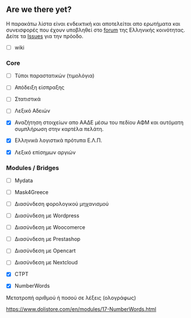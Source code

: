## Are we there yet?

Η παρακάτω λίστα είναι ενδεικτική και αποτελείται απο ερωτήματα και συνεισφορές που έχουν υποβληθεί στο [forum](https://www.dolibarr.gr/foroum/index.html) της Ελληνικής κοινότητας. Δείτε τα [Issues](https://github.com/DoliGreece/DoliGreeceDevs/issues) για την πρόοδο. 
- [ ] wiki


### Core

- [ ] Τύποι παραστατικών (τιμολόγια)


- [ ] Απόδειξη είσπραξης


- [ ] Στατιστικά

      
- [ ] Λεξικό Αδειών

- [x] Αναζήτηση στοιχείων απο ΑΑΔΕ μέσω του πεδίου ΑΦΜ και αυτόματη συμπλήρωση στην καρτέλα πελάτη.

- [x] Ελληνικά λογιστικά πρότυπα Ε.Λ.Π.

- [x] Λεξικό επίσημων αργιών

### Modules / Bridges

- [ ] Mydata


- [ ] Mask4Greece



- [ ] Διασύνδεση φορολογικού μηχανισμού


- [ ] Διασύνδεση με Wordpress


- [ ] Διασύνδεση με Woocomerce


- [ ] Διασύνδεση με Prestashop

- [ ] Διασύνδεση με Opencart


- [ ] Διασύνδεση με Nextcloud

- [x] CTPT


- [x] NumberWords

Μετατροπή αριθμού ή ποσού σε λέξεις (ολογράφως)

https://www.dolistore.com/en/modules/17-NumberWords.html
